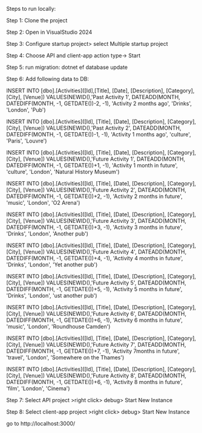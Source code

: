 Steps to run locally:

Step 1: Clone the project 

Step 2: Open in VisualStudio 2024

Step 3: Configure startup project> select Multiple startup project

Step 4: Choose API and client-app action type-> Start

Step 5: run migration: dotnet ef database update 

Step 6: Add following data to DB:

  INSERT INTO [dbo].[Activities]([Id],[Title], [Date], [Description], [Category], [City], [Venue])
  VALUES(NEWID(),'Past Activity 1', DATEADD(MONTH, DATEDIFF(MONTH, -1, GETDATE())-2, -1), 'Activity 2 months ago', 'Drinks', 'London', 'Pub')
  
  INSERT INTO [dbo].[Activities]([Id], [Title], [Date], [Description], [Category], [City], [Venue])
  VALUES(NEWID(),'Past Activity 2', DATEADD(MONTH, DATEDIFF(MONTH, -1, GETDATE())-1, -1), 'Activity 1 months ago', 'culture', 'Paris', 'Louvre')
  
  INSERT INTO [dbo].[Activities]([Id], [Title], [Date], [Description], [Category], [City], [Venue])
  VALUES(NEWID(),'Future Activity 1', DATEADD(MONTH, DATEDIFF(MONTH, -1, GETDATE())+1, -1), 'Activity 1 month in future', 'culture', 'London', 'Natural History Museum')
  
  INSERT INTO [dbo].[Activities]([Id], [Title], [Date], [Description], [Category], [City], [Venue])
  VALUES(NEWID(),'Future Activity 2', DATEADD(MONTH, DATEDIFF(MONTH, -1, GETDATE())+2, -1), 'Activity 2 months in future', 'music', 'London', 'O2 Arena')
  
  INSERT INTO [dbo].[Activities]([Id], [Title], [Date], [Description], [Category], [City], [Venue])
  VALUES(NEWID(),'Future Activity 3', DATEADD(MONTH, DATEDIFF(MONTH, -1, GETDATE())+3, -1), 'Activity 3 months in future', 'Drinks', 'London', 'Another pub')
  
  INSERT INTO [dbo].[Activities]([Id], [Title], [Date], [Description], [Category], [City], [Venue])
  VALUES(NEWID(),'Future Activity 4', DATEADD(MONTH, DATEDIFF(MONTH, -1, GETDATE())+4, -1), 'Activity 4 months in future', 'Drinks', 'London', 'Yet another pub')
  
  INSERT INTO [dbo].[Activities]([Id], [Title], [Date], [Description], [Category], [City], [Venue])
  VALUES(NEWID(),'Future Activity 5', DATEADD(MONTH, DATEDIFF(MONTH, -1, GETDATE())+5, -1), 'Activity 5 months in future', 'Drinks', 'London', 'ust another pub')
  
  INSERT INTO [dbo].[Activities]([Id], [Title], [Date], [Description], [Category], [City], [Venue])
  VALUES(NEWID(),'Future Activity 6', DATEADD(MONTH, DATEDIFF(MONTH, -1, GETDATE())+6, -1), 'Activity 6 months in future', 'music', 'London', 'Roundhouse Camden')
  
  INSERT INTO [dbo].[Activities]([Id], [Title], [Date], [Description], [Category], [City], [Venue])
  VALUES(NEWID(),'Future Activity 7', DATEADD(MONTH, DATEDIFF(MONTH, -1, GETDATE())+7, -1), 'Activity 7months in future', 'travel', 'London', 'Somewhere on the Thames')
  
  INSERT INTO [dbo].[Activities]([Id], [Title], [Date], [Description], [Category], [City], [Venue])
  VALUES(NEWID(),'Future Activity 8', DATEADD(MONTH, DATEDIFF(MONTH, -1, GETDATE())+6, -1), 'Activity 8 months in future', 'film', 'London', 'Cinema')

Step 7: Select API project >right click> debug> Start New Instance

Step 8: Select client-app project >right click> debug> Start New Instance

go to   http://localhost:3000/




